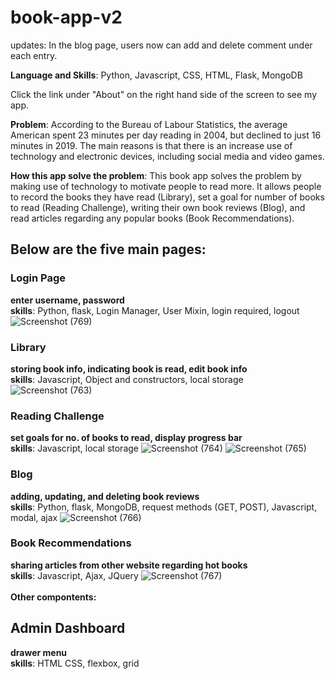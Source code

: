 # book-app-v2

updates: In the blog page, users now can add and delete comment under each entry. 

__Language and Skills__: Python, Javascript, CSS, HTML, Flask, MongoDB

Click the link under "About" on the right hand side of the screen to see my app.

__Problem__:
According to the Bureau of Labour Statistics, the average American spent 23 minutes per day reading in 2004, but declined to just 16 minutes in 2019. The main reasons is that there is an increase use of technology and electronic devices, including social media and video games. 

__How this app solve the problem__:
This book app solves the problem by making use of technology to motivate people to read more. It allows people to record the books they have read (Library), set a goal for number of books to read (Reading Challenge), writing their own book reviews (Blog), and read articles regarding any popular books (Book Recommendations). 
<br>
## Below are the five main pages:

### Login Page
__enter username, password__ <br>
__skills__: Python, flask, Login Manager, User Mixin, login required, logout
![Screenshot (769)](https://github.com/cyl2chan/book-app-v2/assets/102279479/3de8ae90-6d78-4201-a4cf-8680f54b8ca1)

### Library
__storing book info, indicating book is read, edit book info__ <br>
__skills__: Javascript, Object and constructors, local storage
![Screenshot (763)](https://github.com/cyl2chan/book-app-v2/assets/102279479/176f67ee-9d7a-440d-8931-f62fa7529355)

### Reading Challenge
__set goals for no. of books to read, display progress bar__<br>
__skills__: Javascript, local storage
![Screenshot (764)](https://github.com/cyl2chan/book-app-v2/assets/102279479/d1cb1756-b0e1-4584-9778-67406d74becc)
![Screenshot (765)](https://github.com/cyl2chan/book-app-v2/assets/102279479/8a5984fa-043b-4238-a48a-58f990bd65e4)

### Blog
__adding, updating, and deleting book reviews__<br>
__skills__: Python, flask, MongoDB, request methods (GET, POST), Javascript, modal, ajax
![Screenshot (766)](https://github.com/cyl2chan/book-app-v2/assets/102279479/b4429914-4996-4d35-a7bf-8c3b87bbac2e)

### Book Recommendations
__sharing articles from other website regarding hot books__<br>
__skills__: Javascript, Ajax, JQuery 
![Screenshot (767)](https://github.com/cyl2chan/book-app-v2/assets/102279479/3fa3becd-3509-44c7-a706-89e892be5dee)
<br>
<br>
__Other compontents:__

## Admin Dashboard
__drawer menu__<br>
__skills__: HTML CSS, flexbox, grid
